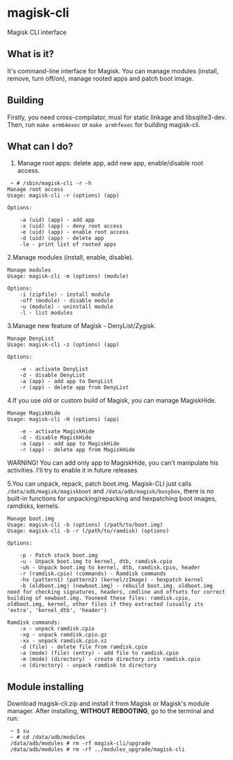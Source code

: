 # magisk-cli
Magisk CLI interface

## What is it?

It's command-line interface for Magisk. You can manage modules (install, remove, turn off/on), manage rooted apps and patch boot image.

## Building

Firstly, you need cross-compilator, musl for static linkage and libsqlite3-dev. Then, run `make arm64exec` or `make armhfexec` for building magisk-cli.

## What can I do?

1. Manage root apps: delete app, add new app, enable/disable root access.
```
 ~ # /sbin/magisk-cli -r -h
Manage root access
Usage: magisk-cli -r (options) (app)

Options:

    -a (uid) (app) - add app
    -x (uid) (app) - deny root access
    -e (uid) (app) - enable root access
    -d (uid) (app) - delete app
    -le - print list of rooted apps
```

2.Manage modules (install, enable, disable).
```
Manage modules
Usage: magisk-cli -m (options) (module)

Options:
    -i (zipfile) - install module
    -off (module) - disable module
    -u (module) - uninstall module
    -l - list modules
```

3.Manage new feature of Magisk - DenyList/Zygisk.
```
Manage DenyList
Usage: magisk-cli -z (options) (app)

Options:

    -e - activate DenyList
    -d - disable DenyList
    -a (app) - add app to DenyList
    -r (app) - delete app from DenyList
```

4.If you use old or custom build of Magisk, you can manage MagiskHide.
```
Manage MagiskHide
Usage: magisk-cli -H (options) (app)

    -e - activate MagiskHide
    -d - disable MagiskHide
    -a (app) - add app to MagiskHide
    -r (app) - delete app from MagiskHide
```
WARNING! You can add only app to MagiskHide, you can't manipulate his activities. I'll try to enable it in future releases

5.You can unpack, repack, patch boot.img. Magisk-CLI just calls `/data/adb/magisk/magiskboot` and `/data/adb/magisk/busybox`, there is no built-in functions for unpacking/repacking and hexpatching boot images, ramdisks, kernels.
```
Manage boot.img
Usage: magisk-cli -b (options) (/path/to/boot.img)
Usage: magisk-cli -b -r (/path/to/ramdisk) (options)

Options:

    -p - Patch stock boot.img
    -u - Unpack boot.img to kernel, dtb, ramdisk.cpio
    -uh - Unpack boot.img to kernel, dtb, ramdisk.cpio, header
    -r (ramdisk.cpio) (commands) - Ramdisk commands
    -hx (pattern1) (pattern2) (kernel/zImage) - hexpatch kernel
    -b (oldboot.img) (newboot.img) - rebuild boot.img. oldboot.img need for checking signatures, headers, cmdline and offsets for correct building of newboot.img. Youneed these files: ramdisk.cpio, oldboot.img, kernel, other files if they extracted (usually its 'extra', 'kernel_dtb', 'header')

Ramdisk commands:
    -x - unpack ramdisk.cpio
    -xg - unpack ramdisk.cpio.gz
    -xx - unpack ramdisk.cpio.xz
    -d (file) - delete file from ramdisk.cpio
    -a (mode) (file) (entry) - add file to ramdisk.cpio
    -m (mode) (directory) - create directory into ramdisk.cpio
    -o (directory) - unpack ramdisk to directory
```

## Module installing

Download magisk-cli.zip and install it from Magisk or Magisk's module manager. After installing, **WITHOUT REBOOTING**, go to the terminal and run:
```
 ~ $ su
 ~ # cd /data/adb/modules
 /data/adb/modules # rm -rf magisk-cli/upgrade
 /data/adb/modules # rm -rf ../modules_upgrade/magisk-cli
```
